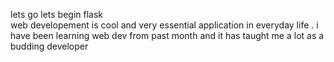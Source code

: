 lets go
lets begin flask  
web developement is cool and very essential application in everyday life .
i have been learning web dev from past month and it has taught me a lot as a budding developer